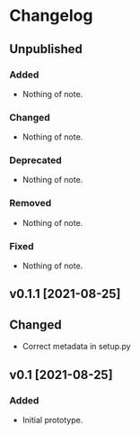 # Changelog

## Unpublished

### Added
- Nothing of note.

### Changed
- Nothing of note.

### Deprecated
- Nothing of note.

### Removed
- Nothing of note.

### Fixed
- Nothing of note.

## v0.1.1 [2021-08-25]

## Changed
- Correct metadata in setup.py

## v0.1 [2021-08-25]

### Added
- Initial prototype.
